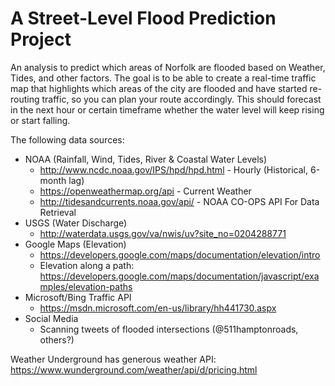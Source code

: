 # A Street-Level Flood Prediction Project
An analysis to predict which areas of Norfolk are flooded based on Weather, Tides, and other factors. The goal is to be able to create a real-time traffic map that highlights which areas of the city are flooded and have started re-routing traffic, so you can plan your route accordingly. This should forecast in the next hour or certain timeframe whether the water level will keep rising or start falling.

The following data sources:

* NOAA (Rainfall, Wind, Tides, River & Coastal Water Levels)
  * http://www.ncdc.noaa.gov/IPS/hpd/hpd.html - Hourly (Historical, 6-month lag)
  * https://openweathermap.org/api - Current Weather
  * http://tidesandcurrents.noaa.gov/api/ - NOAA CO-OPS API For Data Retrieval
* USGS (Water Discharge) 
  * http://waterdata.usgs.gov/va/nwis/uv?site_no=0204288771
* Google Maps (Elevation)
  * https://developers.google.com/maps/documentation/elevation/intro
  * Elevation along a path: https://developers.google.com/maps/documentation/javascript/examples/elevation-paths
* Microsoft/Bing Traffic API
  * https://msdn.microsoft.com/en-us/library/hh441730.aspx
* Social Media
  * Scanning tweets of flooded intersections (@511hamptonroads, others?)
  
Weather Underground has generous weather API: 
https://www.wunderground.com/weather/api/d/pricing.html
  
